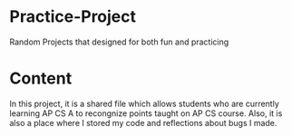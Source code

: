 # Practice-Project
Random Projects that designed for both fun and practicing
# Content 
In this project, it is a shared file which allows students who are currently learning AP CS A to recongnize points taught on AP CS course. Also, it is also a place where I stored my code and reflections about bugs I made.
